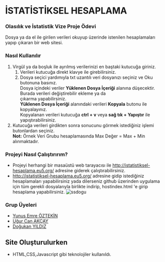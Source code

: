 # İSTATİSTİKSEL HESAPLAMA
### Olasılık ve İstatistik Vize Proje Ödevi
Dosya ya da el ile girilen verileri okuyup üzerinde istenilen hesaplamaları yapıp çıkaran bir web sitesi.

### Nasıl Kullanılır
   1. Virgül ya da boşluk ile ayrılmış verilerinizi en baştaki kutucuğa giriniz.  
      1. Verileri kutucuğa direkt klavye ile girebilirsiniz.  
      1. Dosya seçici yardımıyla txt uzantılı veri dosyanızı seçiniz ve Oku butonuna basınız.  
          Dosya içindeki veriler **Yüklenen Dosya İçeriği** alanına düşecektir. Burada verileri değiştirebilir ekleme ya da  
          çıkarma yapabilirsiniz.  
          **Yüklenen Dosya İçeriği** alanındaki verileri **Kopyala** butonu ile kopyalayınız.  
          Kopyalanan verileri kutucuğa **ctrl + v** veya **sağ tık + Yapıştır** ile yapıştırabilirsiniz.  
   1. Kutucuğa verileri girdikten sonra sonucunu görmek istediğiniz işlemi butonlardan seçiniz.  
 **Not:** Örnek Veri Grubu hesaplamasında Max Değer = Max + Min alınmaktadır.
 ### Projeyi Nasıl Çalıştırırım?
 - Projeyi herhangi bir masaüstü web tarayacısı ile http://istatistiksel-hesaplama.eu5.org/ adresine giderek çalıştırabilirsiniz.
 - http://istatistiksel-hesaplama.eu5.org/ adresine gidip istediğiniz hesaplamaları yapabilirsiniz yada dilerseniz github üzerinden uygulama için tüm gerekli dosyalarıyla birlikte indirip, hostindex.html 'e girip hesaplama yapabilirsiniz.
 ![ssdogu](https://user-images.githubusercontent.com/56637126/120774321-d81cda80-c52a-11eb-80d4-6dd289aafbf9.png)
### Grup Üyeleri
- [Yunus Emre ÖZTEKİN](https://github.com/YunusEmreOztekinn)
- [Uğur Can AKÇAY](https://github.com/UgurCanAkcay)
- [Doğukan YILDIZ](https://github.com/dogukanyildiz99)
## Site Oluşturulurken
- HTML,CSS,Javascript gibi teknolojiler kullanıldı.
